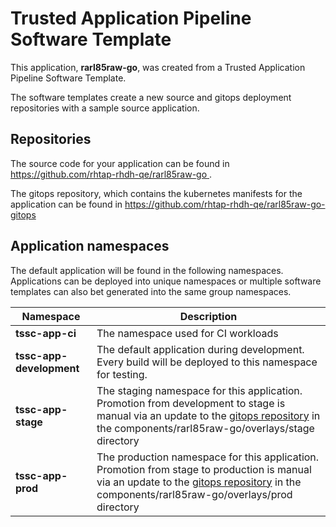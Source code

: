# Trusted Application Pipeline Software Template

This application, **rarl85raw-go**, was created from a Trusted Application Pipeline Software Template.

The software templates create a new source and gitops deployment repositories with a sample source application. 

## Repositories

The source code for your application can be found in [https://github.com/rhtap-rhdh-qe/rarl85raw-go ](https://github.com/rhtap-rhdh-qe/rarl85raw-go ).
 
The gitops repository, which contains the kubernetes manifests for the application can be found in 
[https://github.com/rhtap-rhdh-qe/rarl85raw-go-gitops ](https://github.com/rhtap-rhdh-qe/rarl85raw-go-gitops ) 

## Application namespaces 

The default application will be found in the following namespaces. Applications can be deployed into unique namespaces or multiple software templates can also bet generated into the same group namespaces.  

|  Namespace   |  Description   |  
| -------- | -------- |
| **tssc-app-ci** | The namespace used for CI workloads |
| **tssc-app-development** | The default application during development. Every build will be deployed to this namespace for testing. |
| **tssc-app-stage** | The staging namespace for this application. Promotion from development to stage is manual via an update to the [gitops repository](https://github.com/rhtap-rhdh-qe/rarl85raw-go-gitops ) in the components/rarl85raw-go/overlays/stage directory |
| **tssc-app-prod** | The production namespace for this application. Promotion from stage to production is manual via an update to the [gitops repository](https://github.com/rhtap-rhdh-qe/rarl85raw-go-gitops ) in the components/rarl85raw-go/overlays/prod directory |